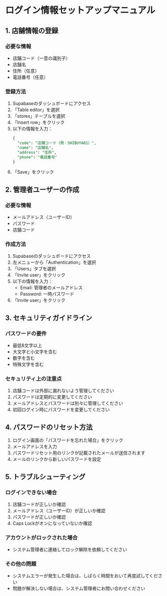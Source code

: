 # ログイン情報セットアップマニュアル

## 1. 店舗情報の登録

### 必要な情報
- 店舗コード（一意の識別子）
- 店舗名
- 住所（任意）
- 電話番号（任意）

### 登録方法

1. Supabaseのダッシュボードにアクセス
2. 「Table editor」を選択
3. 「stores」テーブルを選択
4. 「Insert row」をクリック
5. 以下の情報を入力：
   ```sql
   {
     "code": "店舗コード（例：SHIBUYA01）",
     "name": "店舗名",
     "address": "住所",
     "phone": "電話番号"
   }
   ```
6. 「Save」をクリック

## 2. 管理者ユーザーの作成

### 必要な情報
- メールアドレス（ユーザーID）
- パスワード
- 店舗コード

### 作成方法

1. Supabaseのダッシュボードにアクセス
2. 左メニューから「Authentication」を選択
3. 「Users」タブを選択
4. 「Invite user」をクリック
5. 以下の情報を入力：
   - Email: 管理者のメールアドレス
   - Password: 一時パスワード
6. 「Invite user」をクリック

## 3. セキュリティガイドライン

### パスワードの要件
- 最低8文字以上
- 大文字と小文字を含む
- 数字を含む
- 特殊文字を含む

### セキュリティ上の注意点
1. 店舗コードは外部に漏れないよう管理してください
2. パスワードは定期的に変更してください
3. メールアドレスとパスワードは別々に管理してください
4. 初回ログイン時にパスワードを変更してください

## 4. パスワードのリセット方法

1. ログイン画面の「パスワードを忘れた場合」をクリック
2. メールアドレスを入力
3. パスワードリセット用のリンクが記載されたメールが送信されます
4. メールのリンクから新しいパスワードを設定

## 5. トラブルシューティング

### ログインできない場合
1. 店舗コードが正しいか確認
2. メールアドレス（ユーザーID）が正しいか確認
3. パスワードが正しいか確認
4. Caps Lockがオンになっていないか確認

### アカウントがロックされた場合
- システム管理者に連絡してロック解除を依頼してください

### その他の問題
- システムエラーが発生した場合は、しばらく時間をおいて再度試してください
- 問題が解決しない場合は、システム管理者にお問い合わせください
